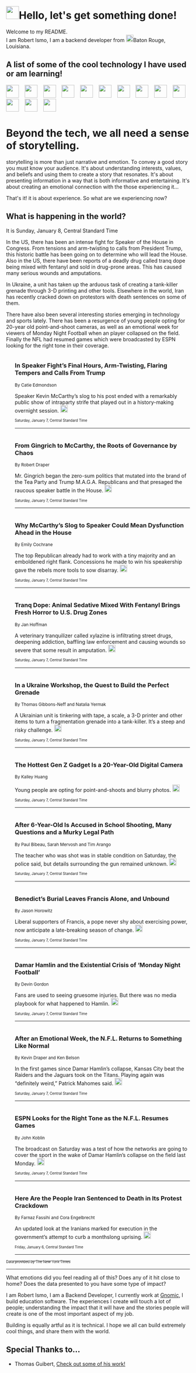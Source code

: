 <h1><img src="https://emojis.slackmojis.com/emojis/images/1643514375/3493/hot-coffee.gif?1643514375" width="35"/>Hello, let's get something done!</h1>

<p>Welcome to my README.<br/>
I am Robert Ismo, I am a backend developer from <img src="https://emojis.slackmojis.com/emojis/images/1638395689/50435/moulin_rouge.png?1638395689" width="20"/>Baton Rouge, Louisiana.</p>
<h2>A list of some of the cool technology I have used or am learning!</h2>
<p>
<img src="https://emojis.slackmojis.com/emojis/images/1643516091/21142/meow_bongotap.gif?1643516091" width="35" alt="">
<img src="https://img.shields.io/badge/Favorite%20Frontend%20Framework-SvelteKit-f83903" alt="">
<img src="https://img.shields.io/badge/Second%20Favorite-Vue-40b581" alt="">
<img src="https://img.shields.io/badge/Most%20Used%20Runtime-Nodejs-78b061" alt="">
<img src="https://emojis.slackmojis.com/emojis/images/1643517416/34482/fire.gif?1643517416" width="35" alt="">
<img src="https://img.shields.io/badge/Javascript%20But%20Better-Typescript-0078ca" alt="">
<img src="https://img.shields.io/badge/Favorite%20Language-Elixir-3e244d" alt="">
<img src="https://img.shields.io/badge/Containerize%20Everything-Docker-6ac9ef" alt="">
<img src="https://emojis.slackmojis.com/emojis/images/1643514596/5999/meow_party.gif?1643514596" width="35" alt="">
<img src="https://img.shields.io/badge/API%20Love%20Language-Graphql-de32a5" alt="">
<img src="https://img.shields.io/badge/Our%20Favorite%20Version%20Controller-Git-e94f33" alt="">
<img src="https://img.shields.io/badge/Favorite%20Database-Redis-d42d1d" alt="">
<img src="https://emojis.slackmojis.com/emojis/images/1643514559/5584/deployparrot.gif?1643514559" width="35" alt="">
<img src="https://img.shields.io/badge/Container%20Interstate-RabbitMQ-f66200" alt="">
<img src="https://img.shields.io/badge/Gotta%20Learn-Kubernetes-316adf" alt="">
<img src="https://img.shields.io/badge/Really%20Mature%20Now-WASM-654fef" alt="">
<img src="https://emojis.slackmojis.com/emojis/images/1666642497/61942/dance_vibe.gif?1666642497" width="35" alt="">
<img src="https://img.shields.io/badge/For%20My%20M1-ARM64-657d96" alt="">
<img src="https://img.shields.io/badge/Loving%20This%20So%20Much-TailwindCSS-17bcb5" alt="">
<img src="https://img.shields.io/badge/Cool%20Build%20Tool-Vite-f9cb24" alt="">
<img src="https://emojis.slackmojis.com/emojis/images/1669231376/62819/working-on-it.gif?1669231376" width="35" alt="">
<img src="https://img.shields.io/badge/Fun%20and%20Easy%20Database-MongoDB-5f8c49" alt="">
<img src="https://img.shields.io/badge/JS%20Life%20Support-NPM-c73737" alt="">
<img src="https://img.shields.io/badge/I%20Liked%20It-DynamoDB-0073b9" alt="">
<img src="https://emojis.slackmojis.com/emojis/images/1643514045/46/question.gif?1643514045" width="35" alt="">
<img src="https://img.shields.io/badge/cool-React-60d6f9" alt="">
<img src="https://img.shields.io/badge/Future%20Big%20Project-Lambda-f37e00" alt="">
<img src="https://img.shields.io/badge/NPM%20But%20Better-PNPM-f1aa07" alt="">
<img src="https://emojis.slackmojis.com/emojis/images/1643514943/9662/fbwow.gif?1643514943" width="35" alt="">
<img src="https://img.shields.io/badge/First%20Language-C-662079" alt="">
<img src="https://img.shields.io/badge/Where%20I%20Deploy%20Frontend-Vercel-000000" alt="">
<img src="https://img.shields.io/badge/Who%20Does%20not%20Want%20an%20App-Swift-f9492a" alt="">
<img src="https://emojis.slackmojis.com/emojis/images/1643514058/151/javascript.png?1643514058" width="35" alt="">
<img src="https://img.shields.io/badge/cool-Python-fbd542" alt="">
<img src="https://img.shields.io/badge/Favorite%20Something-Stripe-656cdc" alt="">
<img src="https://img.shields.io/badge/Of%20Course-HTML5-ed6327" alt="">
<img src="https://emojis.slackmojis.com/emojis/images/1660415405/60731/bomb.gif?1660415405" width="35" alt="">
<img src="https://img.shields.io/badge/hate-CSS-2964ec" alt="">
<img src="https://img.shields.io/badge/Learning-CircleCI-141215" alt="">
<img src="https://img.shields.io/badge/Learning-Rust-fbbb3b" alt="">
<img src="https://emojis.slackmojis.com/emojis/images/1660415397/60712/writing-hand.gif?1660415397" width="35" alt="">
<img src="https://img.shields.io/badge/Dev%20Browser%20of%20Choice-Firefox-cc4e26" alt="">
<img src="https://img.shields.io/badge/Recoverying%20From%20Windows-UNIX-1781e3" alt="">
<img src="https://img.shields.io/badge/LOVE-LogSeq-90c1c2" alt="">
<img src="https://emojis.slackmojis.com/emojis/images/1643514066/223/kirby.gif?1643514066" width="35" alt="">
<img src="https://img.shields.io/badge/Daily%20Driver-MacOS-e6e6e8" alt="">
<img src="https://img.shields.io/badge/Git%20Server-Github-000000" alt="">
<img src="https://img.shields.io/badge/enjoyable-EC2-f17428" alt="">
<img src="https://emojis.slackmojis.com/emojis/images/1643514239/2069/excited.gif?1643514239" width="35" alt="">
</p>
<h1>Beyond the tech, we all need a sense of storytelling.</h1>
<p>storytelling is more than just narrative and emotion. To convey a good story you must know your audience. It's about understanding interests, values, and beliefs and using them to create a story that resonates. It's about presenting information in a way that is both informative and entertaining. It's about creating an emotional connection with the those experiencing it...</p>
<p>That's it! it is about experience. So what are we experiencing now?</p>
<h2>What is happening in the world?</h2>
<p>It is Sunday, January 8, Central Standard Time</p>
<p>
In the US, there has been an intense fight for Speaker of the House in Congress. From tensions and arm-twisting to calls from President Trump, this historic battle has been going on to determine who will lead the House. Also in the US, there have been reports of a deadly drug called tranq dope being mixed with fentanyl and sold in drug-prone areas. This has caused many serious wounds and amputations.

In Ukraine, a unit has taken up the arduous task of creating a tank-killer grenade through 3-D printing and other tools. Elsewhere in the world, Iran has recently cracked down on protestors with death sentences on some of them. 

There have also been several interesting stories emerging in technology and sports lately. There has been a resurgence of young people opting for 20-year old point-and-shoot cameras, as well as an emotional week for viewers of Monday Night Football when an player collapsed on the field. Finally the NFL had resumed games which were broadcasted by ESPN looking for the right tone in their coverage.</p>
<ol>
<img src="https://img.shields.io/badge/-us-blue" alt="">
<h3>In Speaker Fight’s Final Hours, Arm-Twisting, Flaring Tempers and Calls From Trump</h3>
<sub>By Catie Edmondson</sub>
<p>Speaker Kevin McCarthy’s slog to his post ended with a remarkably public show of intraparty strife that played out in a history-making overnight session.  <a href="https://nyti.ms/3Cy7mUt"><img src="https://developer.nytimes.com/files/poweredby_nytimes_30b.png?v=1583354208352" height="20"></a></p>
<sub><sub>Saturday, January 7, Central Standard Time</sub></sub>
<hr/>
<img src="https://img.shields.io/badge/-us-blue" alt="">
<h3>From Gingrich to McCarthy, the Roots of Governance by Chaos</h3>
<sub>By Robert Draper</sub>
<p>Mr. Gingrich began the zero-sum politics that mutated into the brand of the Tea Party and Trump M.A.G.A. Republicans and that presaged the raucous speaker battle in the House.  <a href="https://nyti.ms/3ItbPvp"><img src="https://developer.nytimes.com/files/poweredby_nytimes_30b.png?v=1583354208352" height="20"></a></p>
<sub><sub>Saturday, January 7, Central Standard Time</sub></sub>
<hr/>
<img src="https://img.shields.io/badge/-us-blue" alt="">
<h3>Why McCarthy’s Slog to Speaker Could Mean Dysfunction Ahead in the House</h3>
<sub>By Emily Cochrane</sub>
<p>The top Republican already had to work with a tiny majority and an emboldened right flank. Concessions he made to win his speakership gave the rebels more tools to sow disarray.  <a href="https://nyti.ms/3vNbnR8"><img src="https://developer.nytimes.com/files/poweredby_nytimes_30b.png?v=1583354208352" height="20"></a></p>
<sub><sub>Saturday, January 7, Central Standard Time</sub></sub>
<hr/>
<img src="https://img.shields.io/badge/-health-blue" alt="">
<h3>Tranq Dope: Animal Sedative Mixed With Fentanyl Brings Fresh Horror to U.S. Drug Zones</h3>
<sub>By Jan Hoffman</sub>
<p>A veterinary tranquilizer called xylazine is infiltrating street drugs, deepening addiction, baffling law enforcement and causing wounds so severe that some result in amputation.  <a href="https://nyti.ms/3vMLukE"><img src="https://developer.nytimes.com/files/poweredby_nytimes_30b.png?v=1583354208352" height="20"></a></p>
<sub><sub>Saturday, January 7, Central Standard Time</sub></sub>
<hr/>
<img src="https://img.shields.io/badge/-world-blue" alt="">
<h3>In a Ukraine Workshop, the Quest to Build the Perfect Grenade</h3>
<sub>By Thomas Gibbons-Neff and Natalia Yermak</sub>
<p>A Ukrainian unit is tinkering with tape, a scale, a 3-D printer and other items to turn a fragmentation grenade into a tank-killer. It’s a steep and risky challenge.  <a href="https://nyti.ms/3iqiyvt"><img src="https://developer.nytimes.com/files/poweredby_nytimes_30b.png?v=1583354208352" height="20"></a></p>
<sub><sub>Saturday, January 7, Central Standard Time</sub></sub>
<hr/>
<img src="https://img.shields.io/badge/-technology-blue" alt="">
<h3>The Hottest Gen Z Gadget Is a 20-Year-Old Digital Camera</h3>
<sub>By Kalley Huang</sub>
<p>Young people are opting for point-and-shoots and blurry photos.  <a href="https://nyti.ms/3CuS6rs"><img src="https://developer.nytimes.com/files/poweredby_nytimes_30b.png?v=1583354208352" height="20"></a></p>
<sub><sub>Saturday, January 7, Central Standard Time</sub></sub>
<hr/>
<img src="https://img.shields.io/badge/-us-blue" alt="">
<h3>After 6-Year-Old Is Accused in School Shooting, Many Questions and a Murky Legal Path</h3>
<sub>By Paul Bibeau, Sarah Mervosh and Tim Arango</sub>
<p>The teacher who was shot was in stable condition on Saturday, the police said, but details surrounding the gun remained unknown.  <a href="https://nyti.ms/3vRblaQ"><img src="https://developer.nytimes.com/files/poweredby_nytimes_30b.png?v=1583354208352" height="20"></a></p>
<sub><sub>Saturday, January 7, Central Standard Time</sub></sub>
<hr/>
<img src="https://img.shields.io/badge/-world-blue" alt="">
<h3>Benedict’s Burial Leaves Francis Alone, and Unbound</h3>
<sub>By Jason Horowitz</sub>
<p>Liberal supporters of Francis, a pope never shy about exercising power, now anticipate a late-breaking season of change.  <a href="https://nyti.ms/3ZioxmG"><img src="https://developer.nytimes.com/files/poweredby_nytimes_30b.png?v=1583354208352" height="20"></a></p>
<sub><sub>Saturday, January 7, Central Standard Time</sub></sub>
<hr/>
<img src="https://img.shields.io/badge/-magazine-blue" alt="">
<h3>Damar Hamlin and the Existential Crisis of ‘Monday Night Football’</h3>
<sub>By Devin Gordon</sub>
<p>Fans are used to seeing gruesome injuries. But there was no media playbook for what happened to Hamlin.  <a href="https://nyti.ms/3X9R78F"><img src="https://developer.nytimes.com/files/poweredby_nytimes_30b.png?v=1583354208352" height="20"></a></p>
<sub><sub>Saturday, January 7, Central Standard Time</sub></sub>
<hr/>
<img src="https://img.shields.io/badge/-sports-blue" alt="">
<h3>After an Emotional Week, the N.F.L. Returns to Something Like Normal</h3>
<sub>By Kevin Draper and Ken Belson</sub>
<p>In the first games since Damar Hamlin’s collapse, Kansas City beat the Raiders and the Jaguars took on the Titans. Playing again was “definitely weird,” Patrick Mahomes said.  <a href="https://nyti.ms/3VRtDUg"><img src="https://developer.nytimes.com/files/poweredby_nytimes_30b.png?v=1583354208352" height="20"></a></p>
<sub><sub>Saturday, January 7, Central Standard Time</sub></sub>
<hr/>
<img src="https://img.shields.io/badge/-business-blue" alt="">
<h3>ESPN Looks for the Right Tone as the N.F.L. Resumes Games</h3>
<sub>By John Koblin</sub>
<p>The broadcast on Saturday was a test of how the networks are going to cover the sport in the wake of Damar Hamlin’s collapse on the field last Monday.  <a href="https://nyti.ms/3GwAtZM"><img src="https://developer.nytimes.com/files/poweredby_nytimes_30b.png?v=1583354208352" height="20"></a></p>
<sub><sub>Saturday, January 7, Central Standard Time</sub></sub>
<hr/>
<img src="https://img.shields.io/badge/-world-blue" alt="">
<h3>Here Are the People Iran Sentenced to Death in Its Protest Crackdown</h3>
<sub>By Farnaz Fassihi and Cora Engelbrecht</sub>
<p>An updated look at the Iranians marked for execution in the government’s attempt to curb a monthslong uprising.  <a href="https://nyti.ms/3vNvTB2"><img src="https://developer.nytimes.com/files/poweredby_nytimes_30b.png?v=1583354208352" height="20"></a></p>
<sub><sub>Friday, January 6, Central Standard Time</sub></sub>
<hr/>
</ol>
<a href="https://developer.nytimes.com"><sub><sub>Data provided by The New York Times</sub></sub></a>
<hr/>
<p>What emotions did you feel reading all of this? Does any of it hit close to home? Does the data presented to you have some type of impact?</p>
<p>I am Robert Ismo, I am a Backend Developer, I currently work at <a href="https://gnomic.education/">Gnomic</a>, I build education software. The experiences I create will touch a lot of people; understanding the impact that it will have and the stories people will create is one of the most important aspect of my job.</p>
<p>Building is equally artful as it is technical. I hope we all can build extremely cool things, and share them with the world.</p>
<h2>Special Thanks to...</h2>
<ul>
<li>Thomas Guibert, <a href="https://github.com/thmsgbrt/thmsgbrt">Check out some of his work!</a></li>
</ul>